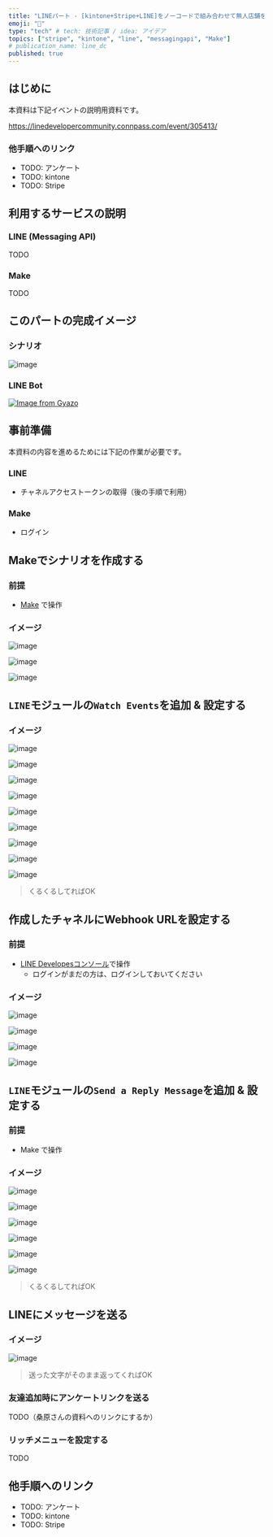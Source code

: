 ```yaml
---
title: "LINEパート - [kintone+Stripe+LINE]をノーコードで組み合わせて無人店舗を実現！"
emoji: "💬"
type: "tech" # tech: 技術記事 / idea: アイデア
topics: ["stripe", "kintone", "line", "messagingapi", "Make"]
# publication_name: line_dc
published: true
---
```



## はじめに

本資料は下記イベントの説明用資料です。

https://linedevelopercommunity.connpass.com/event/305413/

### 他手順へのリンク

- TODO: アンケート
- TODO: kintone
- TODO: Stripe


## 利用するサービスの説明

### LINE (Messaging API)

TODO

### Make

TODO


## このパートの完成イメージ

### シナリオ

![image](https://i.imgur.com/zeWTUDa.png)

### LINE Bot

[![Image from Gyazo](https://i.gyazo.com/94e5bda2678dcf5bbc7a0154eeac8b07.gif)](https://gyazo.com/94e5bda2678dcf5bbc7a0154eeac8b07)


## 事前準備

本資料の内容を進めるためには下記の作業が必要です。

### LINE
  - チャネルアクセストークンの取得（後の手順で利用）
### Make
  - ログイン


## Makeでシナリオを作成する

### 前提

- [Make](https://www.Make.com/en/login) で操作

### イメージ

![image](https://i.imgur.com/A4lnHbh.png)

![image](https://i.imgur.com/PfGuDM3.png)

![image](https://i.imgur.com/71Jv9GF.png)

## `LINE`モジュールの`Watch Events`を追加 & 設定する

### イメージ

![image](https://i.imgur.com/0KuGxkQ.png)

![image](https://i.imgur.com/VDMcCof.png)

![image](https://i.imgur.com/Cj5laiY.png)

![image](https://i.imgur.com/Ow07yBD.png)

![image](https://i.imgur.com/feQ1eAF.png)

![image](https://i.imgur.com/JZQxQo8.png)

![image](https://i.imgur.com/JsdcYTD.png)

![image](https://i.imgur.com/2xz781o.png)

![image](https://i.imgur.com/P9ReEPw.png)

> くるくるしてればOK

## 作成したチャネルにWebhook URLを設定する

### 前提

- [LINE Developesコンソール](https://developers.line.biz/console/)で操作
  - ログインがまだの方は、ログインしておいてください

### イメージ

![image](https://i.imgur.com/6gLYAwO.png)

![image](https://i.imgur.com/CkPMYbG.png)

![image](https://i.imgur.com/MXdxHOe.png)

![image](https://i.imgur.com/02lLRRA.png)


## `LINE`モジュールの`Send a Reply Message`を追加 & 設定する

### 前提

- Make で操作

### イメージ

![image](https://i.imgur.com/yShsjBh.png)

![image](https://i.imgur.com/J7cKn3A.png)

![image](https://i.imgur.com/bYaSqkZ.png)

![image](https://i.imgur.com/ryLyuNB.png)

![image](https://i.imgur.com/cVslXPH.png)

![image](https://i.imgur.com/r5XHXVd.png)

> くるくるしてればOK

## LINEにメッセージを送る

### イメージ

![image](https://i.imgur.com/sxa02C3.png)

> 送った文字がそのまま返ってくればOK

### 友達追加時にアンケートリンクを送る

TODO（桑原さんの資料へのリンクにするか）

### リッチメニューを設定する

TODO


## 他手順へのリンク

- TODO: アンケート
- TODO: kintone
- TODO: Stripe